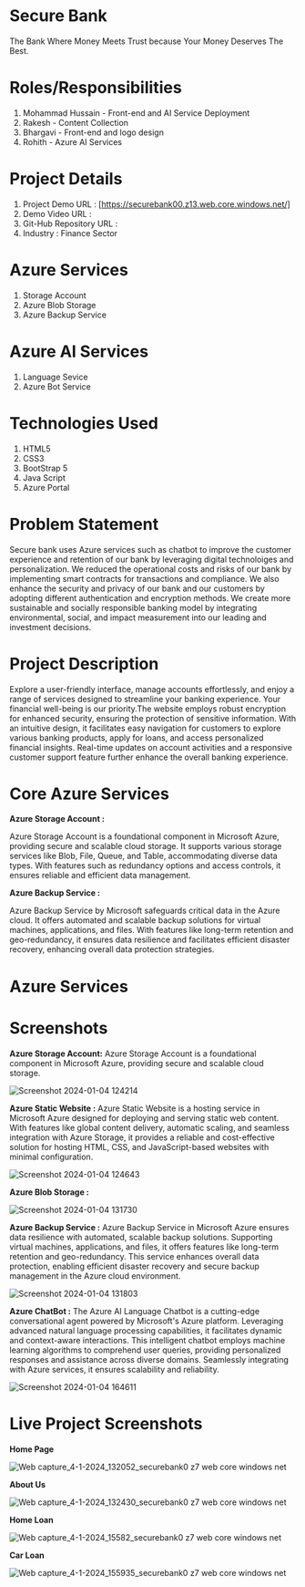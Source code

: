 # Secure Bank
The Bank Where Money Meets Trust because Your Money Deserves The Best.
# Roles/Responsibilities
1. Mohammad Hussain - Front-end and AI Service Deployment
2. Rakesh - Content Collection
3. Bhargavi - Front-end and logo design 
4. Rohith - Azure AI Services
# Project Details
1. Project Demo URL : [https://securebank00.z13.web.core.windows.net/]
2. Demo Video URL :
3. Git-Hub Repository URL :
4. Industry : Finance Sector
# Azure Services
1. Storage Account
2. Azure Blob Storage
3. Azure Backup Service
# Azure AI Services
1. Language Sevice
2. Azure Bot Service
# Technologies Used
1. HTML5
2. CSS3
3. BootStrap 5
4. Java Script
5. Azure Portal
# Problem Statement
Secure bank uses Azure services such as chatbot to improve the customer experience and retention of our bank by leveraging digital technoloiges and personalization. We reduced the operational costs and risks of our bank by implementing smart contracts for transactions and compliance. We also enhance the security and privacy of our bank and our customers by adopting different authentication and encryption methods. We create more sustainable and socially responsible banking model by integrating environmental, social, and impact measurement into our leading and investment decisions.
# Project Description
Explore a user-friendly interface, manage accounts effortlessly, and enjoy a range of services designed to streamline your banking experience. Your financial well-being is our priority.The website employs robust encryption for enhanced security, ensuring the protection of sensitive information. With an intuitive design, it facilitates easy navigation for customers to explore various banking products, apply for loans, and access personalized financial insights. Real-time updates on account activities and a responsive customer support feature further enhance the overall banking experience.
# Core Azure Services
**Azure Storage Account :**

Azure Storage Account is a foundational component in Microsoft Azure, providing secure and scalable cloud storage. It supports various storage services like Blob, File, Queue, and Table, accommodating diverse data types. With features such as redundancy options and access controls, it ensures reliable and efficient data management.

**Azure Backup Service :**

Azure Backup Service by Microsoft safeguards critical data in the Azure cloud. It offers automated and scalable backup solutions for virtual machines, applications, and files. With features like long-term retention and geo-redundancy, it ensures data resilience and facilitates efficient disaster recovery, enhancing overall data protection strategies.
# Azure Services
# Screenshots
**Azure Storage Account:** Azure Storage Account is a foundational component in Microsoft Azure, providing secure and scalable cloud storage.

![Screenshot 2024-01-04 124214](https://github.com/Mohammad-Hussain28/Secure_bank/assets/151023205/ee0e5014-23bb-4597-877f-dd98297c7a57)


**Azure Static Website :** Azure Static Website is a hosting service in Microsoft Azure designed for deploying and serving static web content. With features like global content delivery, automatic scaling, and seamless integration with Azure Storage, it provides a reliable and cost-effective solution for hosting HTML, CSS, and JavaScript-based websites with minimal configuration.

![Screenshot 2024-01-04 124643](https://github.com/Mohammad-Hussain28/Secure_bank/assets/151023205/5d7e3310-86a9-4e52-aa94-d1569599f33d)

**Azure Blob Storage :**


![Screenshot 2024-01-04 131730](https://github.com/Mohammad-Hussain28/Secure_bank/assets/151023205/d693d00f-a3bc-4d56-bcdc-48d8003b38ae)

**Azure Backup Service :** Azure Backup Service in Microsoft Azure ensures data resilience with automated, scalable backup solutions. Supporting virtual machines, applications, and files, it offers features like long-term retention and geo-redundancy. This service enhances overall data protection, enabling efficient disaster recovery and secure backup management in the Azure cloud environment.

![Screenshot 2024-01-04 131803](https://github.com/Mohammad-Hussain28/Secure_bank/assets/151023205/2619e1b6-2696-4e05-9210-5dbcd1487fb0)

**Azure ChatBot :** The Azure AI Language Chatbot is a cutting-edge conversational agent powered by Microsoft's Azure platform. Leveraging advanced natural language processing capabilities, it facilitates dynamic and context-aware interactions. This intelligent chatbot employs machine learning algorithms to comprehend user queries, providing personalized responses and assistance across diverse domains. Seamlessly integrating with Azure services, it ensures scalability and reliability.

![Screenshot 2024-01-04 164611](https://github.com/Mohammad-Hussain28/Secure_bank/assets/153582727/f9d07c0b-be6d-4d08-b463-5bed609878e2)

# Live Project Screenshots

**Home Page**

![Web capture_4-1-2024_132052_securebank0 z7 web core windows net](https://github.com/Mohammad-Hussain28/Secure_bank/assets/154821764/304f369b-1786-4cef-8cf4-c65c8c8b847d)

**About Us**

![Web capture_4-1-2024_132430_securebank0 z7 web core windows net](https://github.com/Mohammad-Hussain28/Secure_bank/assets/154821764/56545db4-6e5a-4fac-ae1a-8245a2362fea)

**Home Loan**

![Web capture_4-1-2024_15582_securebank0 z7 web core windows net](https://github.com/Mohammad-Hussain28/Secure_bank/assets/154821764/8fa609c0-57b3-4222-9098-53dfc5c69df7)

**Car Loan**

![Web capture_4-1-2024_155935_securebank0 z7 web core windows net](https://github.com/Mohammad-Hussain28/Secure_bank/assets/154821764/f91f1018-4b35-49c4-9aa1-0657fa155246)

